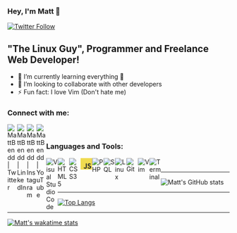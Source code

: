 ### Hey, I'm Matt 👋

[![Twitter Follow](https://img.shields.io/twitter/follow/MattBendd?color=1DA1F2&logo=twitter&style=for-the-badge)](https://twitter.com/intent/follow?original_referer=https%3A%2F%2Fgithub.com%2FMattBendd&screen_name=MattBendd)

## "The Linux Guy", Programmer and Freelance Web Developer!

- 🌱 I’m currently learning everything 🤣
- 👯 I’m looking to collaborate with other developers
- ⚡ Fun fact: I love Vim (Don't hate me)

### Connect with me:

[<img align="left" alt="MattBendd | Twitter" width="22px" src="https://user-images.githubusercontent.com/75170699/133462473-c51016f8-4916-426f-8461-b3ecdc73f88c.png" />][twitter]
[<img align="left" alt="MattBendd | LinkedIn" width="22px" src="https://user-images.githubusercontent.com/75170699/133462567-7e4cde05-e2f1-446e-8b0a-f548eeea27b4.png" />][linkedin]
[<img align="left" alt="MattBendd | Instagram" width="22px" src="https://user-images.githubusercontent.com/75170699/133462726-4df3b78e-3212-4eaf-ae51-e1f7c968ada3.png" />][instagram]
[<img align="left" alt="MattBendd | YouTube" width="22px" src="https://user-images.githubusercontent.com/75170699/133463260-85ecd322-c392-4eef-997a-27e3f7e6d997.png" />][youtube]

<br />

### Languages and Tools:

<img align="left" alt="Visual Studio Code" width="26px" src="https://user-images.githubusercontent.com/75170699/133462085-245c5372-cc54-4b2e-8c8e-f946d7dacaad.png" />
<img align="left" alt="HTML5" width="26px" src=
"https://user-images.githubusercontent.com/75170699/133461622-c4263950-fb87-4fca-8f85-bda0dbb1184e.png" />
<img align="left" alt="CSS3" width="26px" src="https://user-images.githubusercontent.com/75170699/133461594-55ffa391-de24-4127-be8a-f7c1fb5b1325.png" />
<img align="left" alt="JavaScript" width="26px" src="https://raw.githubusercontent.com/github/explore/80688e429a7d4ef2fca1e82350fe8e3517d3494d/topics/javascript/javascript.png" />
<img align="left" alt="PHP" width="26" src="https://user-images.githubusercontent.com/75170699/133459270-3e23c6cf-926e-4418-96a8-60568805352e.png" />
<img align="left" alt="SQL" width="26px" src="https://user-images.githubusercontent.com/75170699/133459954-9e7efc2f-a1cd-4575-b070-f7275687a25c.png" />
<img align="left" alt="Linux" width="26px" src="https://user-images.githubusercontent.com/75170699/133460224-4156979d-6927-403b-95a0-3474ac2f659c.png" />
<img align="left" alt="Git" width="26px" src="https://user-images.githubusercontent.com/75170699/133460705-0d21c78b-8b18-4eba-861c-9e8c73d294af.png" />
<img align="left" alt="Vim" width="26px" src="https://user-images.githubusercontent.com/75170699/133461211-8616c5cd-e57e-4add-b9b5-e4e7a33d6f8d.png" />
<img align="left" alt="Terminal" width="26px" src="https://user-images.githubusercontent.com/75170699/133461089-17fd006c-33a1-403e-b12f-7cc90d8dd3aa.png" />

<br />

---
![Matt's GitHub stats](https://github-readme-stats.vercel.app/api?username=MattBendd&show_icons=true&theme=radical)

---

[![Top Langs](https://github-readme-stats.vercel.app/api/top-langs/?username=MattBendd&layout=compact)](https://github.com/MattBendd/github-readme-stats)

---

[![Matt's wakatime stats](https://github-readme-stats.vercel.app/api/wakatime?username=Matej)](https://github.com/MattBendd/github-readme-stats)

<br />

[twitter]: https://twitter.com/MattBendd
[youtube]: https://www.youtube.com/channel/UCBw4cVegTGyIwyRoXb_gJcQ
[instagram]: https://instagram.com/matej11bendik
[linkedin]: https://www.linkedin.com/in/matej-bendik-9a081321a/

